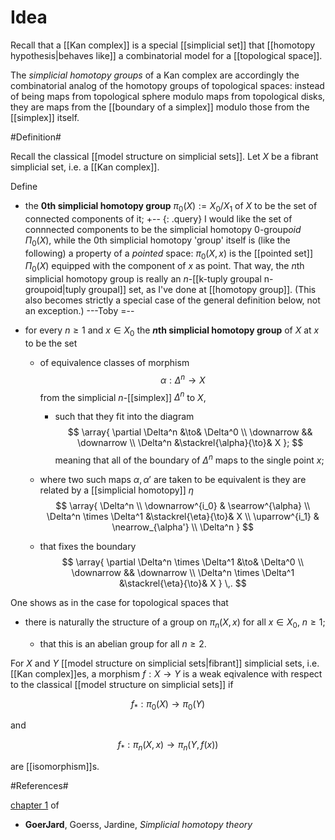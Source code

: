 # Idea #

Recall that a [[Kan complex]] is a special [[simplicial set]] that [[homotopy hypothesis|behaves like]] a combinatorial model for a [[topological space]].


The _simplicial homotopy groups_ of a Kan complex are accordingly the combinatorial analog of the homotopy groups of topological spaces: instead of being maps from topological sphere modulo maps from topological disks, they are maps from the [[boundary of a simplex]] modulo those from the [[simplex]] itself.


#Definition# 

Recall the classical [[model structure on simplicial sets]]. Let $X$ be a fibrant simplicial set, i.e. a [[Kan complex]].  

Define

* the **0th simplicial homotopy group** $\pi_0(X) := X_0/X_1$ of $X$  to be the set of connected components of it;
  +-- {: .query}
  I would like the set of connnected components to be the simplicial homotopy $0$-group*oid* $\Pi_0(X)$, while the $0$th simplicial homotopy 'group' itself is (like the following) a property of a *pointed* space: $\pi_0(X,x)$ is the [[pointed set]] $\Pi_0(X)$ equipped with the component of $x$ as point.  That way, the $n$th simplicial homotopy group is really an $n$-[[k-tuply groupal n-groupoid|tuply groupal]] set, as I\'ve done at [[homotopy group]].  (This also becomes strictly a special case of the general definition below, not an exception.)  ---Toby
  =--

* for every $n \geq 1$ and $x \in X_0$ the **$n$th simplicial homotopy group** of $X$ at $x$ to be the set 

  * of equivalence classes of morphism
  $$
    \alpha : \Delta^n \to X
  $$ 
  from the simplicial $n$-[[simplex]] $\Delta^n$ to $X$, 

    * such that they fit into the diagram
    $$
      \array{
        \partial \Delta^n &\to&  \Delta^0
        \\
        \downarrow && \downarrow
        \\
        \Delta^n &\stackrel{\alpha}{\to}& X
      };
    $$
    meaning that all of the boundary of $\Delta^n$ maps to the single point $x$;

  * where two such maps $\alpha, \alpha'$ are taken to be equivalent is they are related by a [[simplicial homotopy]] $\eta$
    $$
      \array{
        \Delta^n
        \\
        \downarrow^{i_0} & \searrow^{\alpha}
        \\
        \Delta^n \times \Delta^1
        &\stackrel{\eta}{\to}&
        X
        \\
        \uparrow^{i_1} & \nearrow_{\alpha'}
        \\
        \Delta^n 
      }
    $$

   * that fixes the boundary
     $$
       \array{
         \partial \Delta^n \times \Delta^1 
         &\to&
         \Delta^0
         \\
         \downarrow && \downarrow
         \\
         \Delta^n  \times \Delta^1
         &\stackrel{\eta}{\to}&
         X
       }
       \,.
     $$


One shows as in the case for topological spaces that 

* there is naturally the structure of a group on $\pi_n(X,x)$ for all $x \in X_0$, $n \geq 1$;

  * that this is an abelian group for all $n \geq 2$.


For $X$ and $Y$ [[model structure on simplicial sets|fibrant]] simplicial sets, i.e. [[Kan complex]]es, a morphism $f : X \to Y$ is a weak eqivalence with respect to the classical [[model structure on simplicial sets]] if 

$$
  f_* : \pi_0(X) \to \pi_0(Y)
$$

and

$$
  f_* : \pi_n(X,x) \to \pi_n(Y,f(x))
$$

are [[isomorphism]]s.


#References#

[chapter 1](http://www.maths.abdn.ac.uk/~bensondj/papers/g/goerss-jardine/ch-1.dvi) of 

* **GoerJard**, Goerss, Jardine, _Simplicial homotopy theory_ 